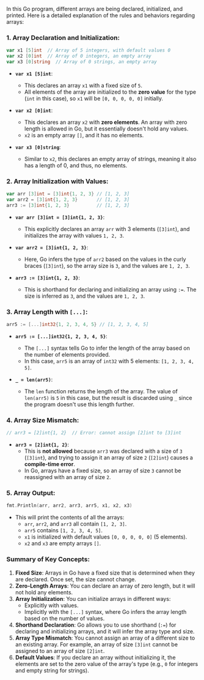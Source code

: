 In this Go program, different arrays are being declared, initialized, and printed. Here is a detailed explanation of the rules and behaviors regarding arrays:

### 1. **Array Declaration and Initialization:**
```go
var x1 [5]int  // Array of 5 integers, with default values 0
var x2 [0]int  // Array of 0 integers, an empty array
var x3 [0]string  // Array of 0 strings, an empty array
```
- **`var x1 [5]int`**: 
  - This declares an array `x1` with a fixed size of `5`. 
  - All elements of the array are initialized to the **zero value** for the type (`int` in this case), so `x1` will be `[0, 0, 0, 0, 0]` initially.
  
- **`var x2 [0]int`**: 
  - This declares an array `x2` with **zero elements**. An array with zero length is allowed in Go, but it essentially doesn't hold any values.
  - `x2` is an empty array `[]`, and it has no elements.
  
- **`var x3 [0]string`**: 
  - Similar to `x2`, this declares an empty array of strings, meaning it also has a length of 0, and thus, no elements.

### 2. **Array Initialization with Values:**
```go
var arr [3]int = [3]int{1, 2, 3} // [1, 2, 3]
var arr2 = [3]int{1, 2, 3}       // [1, 2, 3]
arr3 := [3]int{1, 2, 3}          // [1, 2, 3]
```
- **`var arr [3]int = [3]int{1, 2, 3}`**: 
  - This explicitly declares an array `arr` with 3 elements (`[3]int`), and initializes the array with values `1, 2, 3`.
  
- **`var arr2 = [3]int{1, 2, 3}`**: 
  - Here, Go infers the type of `arr2` based on the values in the curly braces (`[3]int`), so the array size is `3`, and the values are `1, 2, 3`.
  
- **`arr3 := [3]int{1, 2, 3}`**: 
  - This is shorthand for declaring and initializing an array using `:=`. The size is inferred as `3`, and the values are `1, 2, 3`.

### 3. **Array Length with `[...]`:**
```go
arr5 := [...]int32{1, 2, 3, 4, 5} // [1, 2, 3, 4, 5]
```
- **`arr5 := [...]int32{1, 2, 3, 4, 5}`**: 
  - The `[...]` syntax tells Go to infer the length of the array based on the number of elements provided. 
  - In this case, `arr5` is an array of `int32` with 5 elements: `[1, 2, 3, 4, 5]`.

- **`_ = len(arr5)`**:
  - The `len` function returns the length of the array. The value of `len(arr5)` is `5` in this case, but the result is discarded using `_` since the program doesn't use this length further.

### 4. **Array Size Mismatch:**
```go
// arr3 = [2]int{1, 2}  // Error: cannot assign [2]int to [3]int
```
- **`arr3 = [2]int{1, 2}`**:
  - This is **not allowed** because `arr3` was declared with a size of `3` (`[3]int`), and trying to assign it an array of size `2` (`[2]int`) causes a **compile-time error**.
  - In Go, arrays have a fixed size, so an array of size `3` cannot be reassigned with an array of size `2`.

### 5. **Array Output:**
```go
fmt.Println(arr, arr2, arr3, arr5, x1, x2, x3)
```
- This will print the contents of all the arrays:
  - `arr`, `arr2`, and `arr3` all contain `[1, 2, 3]`.
  - `arr5` contains `[1, 2, 3, 4, 5]`.
  - `x1` is initialized with default values `[0, 0, 0, 0, 0]` (5 elements).
  - `x2` and `x3` are empty arrays `[]`.

### Summary of Key Concepts:
1. **Fixed Size**: Arrays in Go have a fixed size that is determined when they are declared. Once set, the size cannot change.
2. **Zero-Length Arrays**: You can declare an array of zero length, but it will not hold any elements.
3. **Array Initialization**: You can initialize arrays in different ways:
   - Explicitly with values.
   - Implicitly with the `[...]` syntax, where Go infers the array length based on the number of values.
4. **Shorthand Declaration**: Go allows you to use shorthand (`:=`) for declaring and initializing arrays, and it will infer the array type and size.
5. **Array Type Mismatch**: You cannot assign an array of a different size to an existing array. For example, an array of size `[3]int` cannot be assigned to an array of size `[2]int`.
6. **Default Values**: If you declare an array without initializing it, the elements are set to the zero value of the array's type (e.g., `0` for integers and empty string for strings).